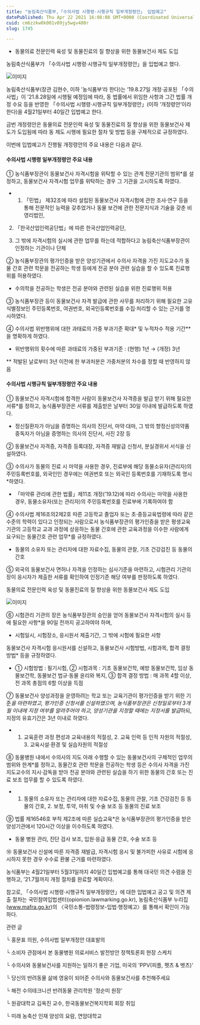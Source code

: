 ```yaml
---
title: "농림축산식품부,「수의사법 시행령·시행규칙 일부개정령안」 입법예고"
datePublished: Thu Apr 22 2021 16:08:08 GMT+0000 (Coordinated Universal Time)
cuid: cm6zzkw0k001v09jy5wgv480r
slug: 1745

---
```



- 동물의료 전문인력 육성 및 동물진료의 질 향상을 위한 동물보건사 제도 도입

농림축산식품부가 「수의사법 시행령·시행규칙 일부개정령안」을 입법예고 했다.

![이미지](https://cdn.hashnode.com/res/hashnode/image/upload/v1739248377907/0b8130c8-4fe7-4c05-ac82-652287d2738d.jpeg)

농림축산식품부(장관 김현수, 이하 ’농식품부‘라 한다)는 ‘19.8.27일 개정·공포된 「수의사법」이 ’21.8.28일에 시행될 예정임에 따라, 동 법률에서 위임한 사항과 그간 법률 개정 수요 등을 반영한 「수의사법 시행령·시행규칙 일부개정령안」(이하 ‘개정령안’이라 한다)을 4월21일부터 40일간 입법예고 한다.

금번 개정령안은 동물의료 전문인력 육성 및 동물진료의 질 향상을 위한 동물보건사 제도가 도입됨에 따라 동 제도 시행에 필요한 절차 및 방법 등을 구체적으로 규정하였다.

이번에 입법예고가 진행될 개정령안의 주요 내용은 다음과 같다.

#### 수의사법 시행령 일부개정령안 주요 내용

① 농식품부장관이 동물보건사 자격시험을 위탁할 수 있는 관계 전문기관의 범위*를 설정하고, 동물보건사 자격시험 업무를 위탁하는 경우 그 기관을 고시하도록 하였다.

* 1. 「민법」 제32조에 따라 설립된 동물보건사 자격시험에 관한 조사·연구 등을 통해 전문적인 능력을 갖추었거나 동물 보건에 관한 전문지식과 기술을 갖춘 비영리법인,

2. 「한국산업인력공단법」에 따른 한국산업인력공단,

3. 그 밖에 자격시험의 실시에 관한 업무를 하는데 적합하다고 농림축산식품부장관이 인정하는 기관이나 단체

② 농식품부장관의 평가인증을 받은 양성기관에서 수의사 자격을 가진 지도교수가 동물 간호 관련 학문을 전공하는 학생 등에게 전공 분야 관련 실습을 할 수 있도록 진료행위를 허용하였다.

* 수의학을 전공하는 학생은 전공 분야와 관련된 실습을 위한 진료행위 허용

③ 농식품부장관 등이 동물보건사 자격 발급에 관한 사무를 처리하기 위해 필요한 고유식별정보인 주민등록번호, 여권번호, 외국인등록번호를 수집·처리할 수 있는 근거를 명시하였다.

④ 수의사법 위반행위에 대한 과태료의 가중 부과기준 확대* 및 누적차수 적용 기간**을 명확하게 하였다.

* 위반행위의 횟수에 따른 과태료의 가중된 부과기준 : (현행) 1년 → (개정) 3년

** 적발된 날로부터 3년 이전에 한 부과처분은 가중처분의 차수를 정할 때 반영하지 않음

#### 수의사법 시행규칙 일부개정령안 주요 내용

① 동물보건사 자격시험에 합격한 사람이 동물보건사 자격증을 발급 받기 위해 필요한 서류*를 정하고, 농식품부장관은 서류를 제출받은 날부터 30일 이내에 발급하도록 하였다.

* 정신질환자가 아님을 증명하는 의사의 진단서, 마약·대마, 그 밖의 향정신성의약품 중독자가 아님을 증명하는 의사의 진단서, 사진 2장 등

② 동물보건사 자격증, 자격증 등록대장, 자격증 재발급 신청서, 분실경위서 서식을 신설하였다.

③ 수의사가 동물의 진료 시 마약을 사용한 경우, 진료부에 해당 동물소유자(관리자)의 주민등록번호를, 외국인인 경우에는 여권번호 또는 외국인 등록번호를 기재하도록 명시*하였다.

* 「마약류 관리에 관한 법률」제11조 개정(’19.12)에 따라 수의사는 마약을 사용한 경우, 동물소유자(또는 관리자)의 주민등록번호를 진료부에 기록하여야 함

④ 수의사법 제16조의2제2호 따른 고등학교 졸업자 또는 초·중등교육법령에 따라 같은 수준의 학력이 있다고 인정되는 사람으로서 농식품부장관의 평가인증을 받은 평생교육기관의 고등학교 교과 과정에 상응하는 동물 간호에 관한 교육과정을 이수한 사람에게 요구되는 동물간호 관련 업무*를 규정하였다.

* 동물의 소유자 또는 관리자에 대한 자료수집, 동물의 관찰, 기초 건강검진 등 동물의 간호

⑤ 외국의 동물보건사 면허나 자격을 인정하는 심사기준을 마련하고, 시험관리 기관의 장이 응시자가 제출한 서류를 확인하여 인정기준 해당 여부를 판정하도록 하였다.

동물의료 전문인력 육성 및 동물진료의 질 향상을 위한 동물보건사 제도 도입

![이미지](https://cdn.hashnode.com/res/hashnode/image/upload/v1739248379955/8b42821c-eea6-47df-a4f6-04e0ef80b1dc.jpeg)

⑥ 시험관리 기관의 장은 농식품부장관의 승인을 얻어 동물보건사 자격시험의 실시 등에 필요한 사항*을 90일 전까지 공고하여야 하며,

* 시험일시, 시험장소, 응시원서 제출기간, 그 밖에 시험에 필요한 사항

동물보건사 자격시험 응시원서를 신설하고, 동물보건사 시험방법, 시험과목, 합격 결정 방법* 등을 규정하였다.

* ① 시험방법 : 필기시험, ② 시험과목 : 기초 동물보건학, 예방 동물보건학, 임상 동물보건학, 동물보건 법규·동물 윤리와 복지, ③ 합격 결정 방법 : 매 과목 4할 이상, 전 과목 총점의 6할 이상을 득점

⑦ 동물보건사 양성과정을 운영하려는 학교 또는 교육기관이 평가인증을 받기 위한 기준*을 마련하였고, 평가인증 신청서를 신설하였으며, 농식품부장관은 신청일로부터 3개월 이내에 지정 여부를 알려주어야 하고, 양성기관을 지정할 때에는 지정서를 발급*하되, 지정의 유효기간은 3년 이내로 하였다.

* 1. 교육훈련 과정 편성과 교육내용의 적절성, 2. 교육 인력 등 인적 자원의 적절성, 3. 교육시설·환경 및 실습자원의 적절성

⑧ 동물병원 내에서 수의사의 지도 아래 수행할 수 있는 동물보건사의 구체적인 업무의 범위와 한계*를 정하고, 동물간호 관련 학문을 전공하는 학생 등은 수의사 자격을 가진 지도교수의 지시·감독을 받아 전공 분야와 관련된 실습을 하기 위한 동물의 간호 또는 진료 보조 업무를 할 수 있도록 하였다.

* 1. 동물의 소유자 또는 관리자에 대한 자료수집, 동물의 관찰, 기초 건강검진 등 동물의 간호, 2. 보정, 투약, 마취 및 수술 보조 등 동물의 진료 보조

⑨ 법률 제16546호 부칙 제2조에 따른 실습교육*은 농식품부장관의 평가인증을 받은 양성기관에서 120시간 이상을 이수하도록 하였다.

* 동물 병원 관리, 진단 검사 보조, 입원·응급 동물 간호, 수술 보조 등

⑩ 동물보건사 신설에 따른 자격증 재발급, 자격시험 응시 및 불가피한 사유로 시험에 응시하지 못한 경우 수수료 환불 근거를 마련하였다.

농식품부는 4월21일부터 5월31일까지 40일간 입법예고를 통해 대국민 의견 수렴을 진행하고, ’21.7월까지 개정 절차를 완료할 계획이다.

참고로, 「수의사법 시행령·시행규칙 일부개정령안」에 대한 입법예고 공고 및 의견 제출 절차는 국민참여입법센터(opionion.lawmarking.go.kr), 농림축산식품부 누리집(www.mafra.go.kr)의 〈국민소통-법령정보-입법·행정예고〉를 통해서 확인이 가능하다.

관련 글

└ 홍문표 의원, 수의사법 일부개정안 대표발의

└ 소비자 관점에서 본 동물병원 의료서비스 발전방안 정책토론회 현장 스케치

└ 수의사와 동물보건사를 지원하는 일하기 좋은 기업, 미국의 'PPV(피플, 펫츠 & 벳츠)'

└ 당신의 반려동물 삶에 영웅이 되어준 수의사와 동물보건사를 추천해주세요

└ 해전 수의테크니션 반려동물 관리학원 '정순미 원장'

└ 원광대학교 김옥진 교수, 한국동물보건복지학회 회장 취임

└ 미래 농축산 인재 양성의 요람, 연암대학교